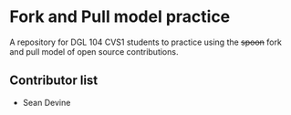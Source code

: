 # Fork and Pull model practice
A repository for DGL 104 CVS1 students to practice using the ~~spoon~~ fork and pull model of open source contributions.

## Contributor list
- Sean Devine